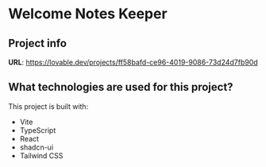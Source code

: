 # Welcome Notes Keeper

## Project info

**URL**: https://lovable.dev/projects/ff58bafd-ce96-4019-9086-73d24d7fb90d

## What technologies are used for this project?

This project is built with:

- Vite
- TypeScript
- React
- shadcn-ui
- Tailwind CSS


